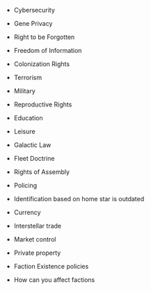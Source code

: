 
- Cybersecurity
- Gene Privacy
- Right to be Forgotten
- Freedom of Information
- Colonization Rights
- Terrorism
- Military
- Reproductive Rights
- Education
- Leisure
- Galactic Law
- Fleet Doctrine
- Rights of Assembly
- Policing

- Identification based on home star is outdated
- Currency
- Interstellar trade
- Market control
- Private property
- Faction Existence policies
- How can you affect factions